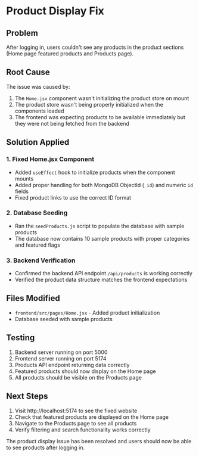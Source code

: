 # Product Display Fix

## Problem
After logging in, users couldn't see any products in the product sections (Home page featured products and Products page).

## Root Cause
The issue was caused by:
1. The `Home.jsx` component wasn't initializing the product store on mount
2. The product store wasn't being properly initialized when the components loaded
3. The frontend was expecting products to be available immediately but they were not being fetched from the backend

## Solution Applied

### 1. Fixed Home.jsx Component
- Added `useEffect` hook to initialize products when the component mounts
- Added proper handling for both MongoDB ObjectId (`_id`) and numeric `id` fields
- Fixed product links to use the correct ID format

### 2. Database Seeding
- Ran the `seedProducts.js` script to populate the database with sample products
- The database now contains 10 sample products with proper categories and featured flags

### 3. Backend Verification
- Confirmed the backend API endpoint `/api/products` is working correctly
- Verified the product data structure matches the frontend expectations

## Files Modified
- `frontend/src/pages/Home.jsx` - Added product initialization
- Database seeded with sample products

## Testing
1. Backend server running on port 5000
2. Frontend server running on port 5174
3. Products API endpoint returning data correctly
4. Featured products should now display on the Home page
5. All products should be visible on the Products page

## Next Steps
1. Visit http://localhost:5174 to see the fixed website
2. Check that featured products are displayed on the Home page
3. Navigate to the Products page to see all products
4. Verify filtering and search functionality works correctly

The product display issue has been resolved and users should now be able to see products after logging in.
